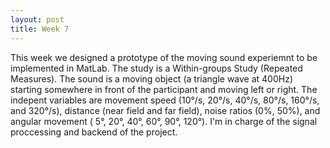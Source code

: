 ```yaml
---
layout: post
title: Week 7
---
```

This week we designed a prototype of the moving sound experiemnt to be implemented in MatLab. The study is a Within-groups Study (Repeated Measures). The sound is a moving object (a triangle wave at 400Hz) starting somewhere in front of the participant and moving left or right. The indepent variables are movement speed (10°/s, 20°/s, 40°/s, 80°/s, 160°/s, and 320°/s), distance (near field and far field), noise ratios (0%, 50%), and angular movement ( 5°, 20°, 40°, 60°, 90°, 120°). I'm in charge of the signal proccessing and backend of the project.

